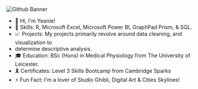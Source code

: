 ![Github Banner](https://github.com/yeaniel/yeaniel/assets/157253400/4da161f3-306e-4fea-8a10-a2935b919f58)

- 👋 Hi, I'm Yeanie!
- 🌟 Skills: R, Microsoft Excel, Microsoft Power BI, GraphPad Prism, & SQL.
- 📈 Projects: My projects primarily revolve around data cleaning, and visualization to
- determine descriptive analysis.
- 🎓 Education: BSc (Hons) in Medical Physiology from The University of Leicester.
- 🎗️ Certificates: Level 3 Skills Bootcamp from Cambridge Sparks
- ⚡ Fun Fact: I'm a lover of Studio Ghibli, Digital Art & Cities Skylines!
<!---
yeaniel/yeaniel is a ✨ special ✨ repository because its `README.md` (this file) appears on your GitHub profile.
You can click the Preview link to take a look at your changes.
--->
